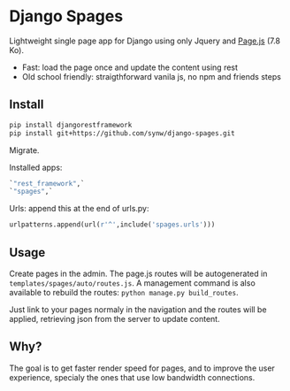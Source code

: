 # Django Spages

Lightweight single page app for Django using only Jquery and [Page.js](https://github.com/visionmedia/page.js) (7.8 Ko). 

- Fast: load the page once and update the content using rest
- Old school friendly: straigthforward vanila js, no npm and friends steps

## Install

  ```bash
pip install djangorestframework
pip install git+https://github.com/synw/django-spages.git
  ```

Migrate.

Installed apps:

  ```python
`"rest_framework",`
`"spages",`
  ```

Urls: append this at the end of urls.py:

  ```python
urlpatterns.append(url(r'^',include('spages.urls')))
  ```

## Usage

Create pages in the admin. The page.js routes will be autogenerated in ``templates/spages/auto/routes.js``. A 
management command is also available to rebuild the routes: ``python manage.py build_routes``. 

Just link to your pages normaly in the navigation and the routes will be applied, retrieving json 
from the server to update content.

## Why?

The goal is to get faster render speed for pages, and to improve the user experience,
specialy the ones that use low bandwidth connections.